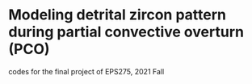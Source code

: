 # Modeling detrital zircon pattern during partial convective overturn (PCO)
codes for the final project of EPS275, 2021 Fall
